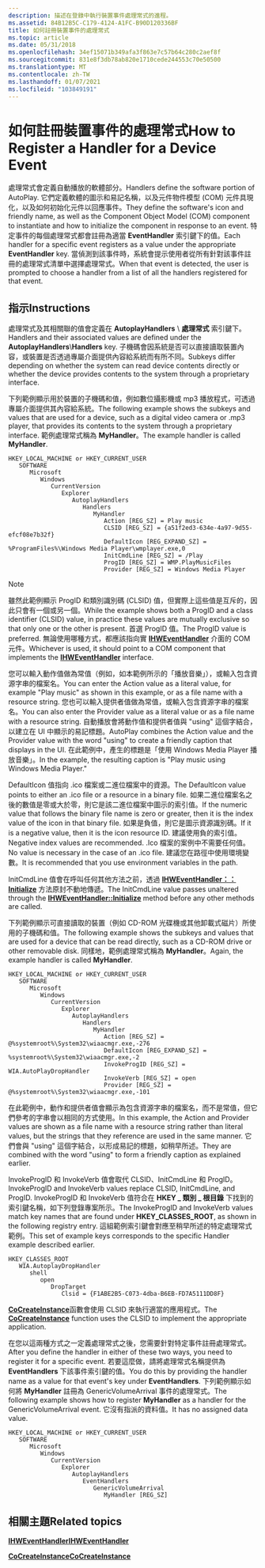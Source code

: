 ```yaml
---
description: 描述在登錄中執行裝置事件處理常式的進程。
ms.assetid: 84B12B5C-C179-4124-A1FC-B90D120336BF
title: 如何註冊裝置事件的處理常式
ms.topic: article
ms.date: 05/31/2018
ms.openlocfilehash: 34ef15071b349afa3f863e7c57b64c280c2aef8f
ms.sourcegitcommit: 831e8f3db78ab820e1710cede244553c70e50500
ms.translationtype: MT
ms.contentlocale: zh-TW
ms.lasthandoff: 01/07/2021
ms.locfileid: "103849191"
---
```

# <a name="how-to-register-a-handler-for-a-device-event"></a><span data-ttu-id="09396-103">如何註冊裝置事件的處理常式</span><span class="sxs-lookup"><span data-stu-id="09396-103">How to Register a Handler for a Device Event</span></span>

<span data-ttu-id="09396-104">處理常式會定義自動播放的軟體部分。</span><span class="sxs-lookup"><span data-stu-id="09396-104">Handlers define the software portion of AutoPlay.</span></span> <span data-ttu-id="09396-105">它們定義軟體的圖示和易記名稱，以及元件物件模型 (COM) 元件具現化，以及如何初始化元件以回應事件。</span><span class="sxs-lookup"><span data-stu-id="09396-105">They define the software's icon and friendly name, as well as the Component Object Model (COM) component to instantiate and how to initialize the component in response to an event.</span></span> <span data-ttu-id="09396-106">特定事件的每個處理常式都會註冊為適當 **EventHandler** 索引鍵下的值。</span><span class="sxs-lookup"><span data-stu-id="09396-106">Each handler for a specific event registers as a value under the appropriate **EventHandler** key.</span></span> <span data-ttu-id="09396-107">當偵測到該事件時，系統會提示使用者從所有針對該事件註冊的處理常式清單中選擇處理常式。</span><span class="sxs-lookup"><span data-stu-id="09396-107">When that event is detected, the user is prompted to choose a handler from a list of all the handlers registered for that event.</span></span>

## <a name="instructions"></a><span data-ttu-id="09396-108">指示</span><span class="sxs-lookup"><span data-stu-id="09396-108">Instructions</span></span>


<span data-ttu-id="09396-109">處理常式及其相關聯的值會定義在 **AutoplayHandlers** \\ **處理常式** 索引鍵下。</span><span class="sxs-lookup"><span data-stu-id="09396-109">Handlers and their associated values are defined under the **AutoplayHandlers**\\**Handlers** key.</span></span> <span data-ttu-id="09396-110">子機碼會因系統是否可以直接讀取裝置內容，或裝置是否透過專屬介面提供內容給系統而有所不同。</span><span class="sxs-lookup"><span data-stu-id="09396-110">Subkeys differ depending on whether the system can read device contents directly or whether the device provides contents to the system through a proprietary interface.</span></span>

<span data-ttu-id="09396-111">下列範例顯示用於裝置的子機碼和值，例如數位攝影機或 mp3 播放程式，可透過專屬介面提供其內容給系統。</span><span class="sxs-lookup"><span data-stu-id="09396-111">The following example shows the subkeys and values that are used for a device, such as a digital video camera or .mp3 player, that provides its contents to the system through a proprietary interface.</span></span> <span data-ttu-id="09396-112">範例處理常式稱為 **MyHandler**。</span><span class="sxs-lookup"><span data-stu-id="09396-112">The example handler is called **MyHandler**.</span></span>

```
HKEY_LOCAL_MACHINE or HKEY_CURRENT_USER
   SOFTWARE
      Microsoft
         Windows
            CurrentVersion
               Explorer
                  AutoplayHandlers
                     Handlers
                        MyHandler
                           Action [REG_SZ] = Play music
                           CLSID [REG_SZ] = {a51f2ed3-634e-4a97-9d55-efcf08e7b32f}
                           DefaultIcon [REG_EXPAND_SZ] = %ProgramFiles%\Windows Media Player\wmplayer.exe,0
                           InitCmdLine [REG_SZ] = /Play
                           ProgID [REG_SZ] = WMP.PlayMusicFiles
                           Provider [REG_SZ] = Windows Media Player
```

> [!Note]  
> <span data-ttu-id="09396-113">雖然此範例顯示 ProgID 和類別識別碼 (CLSID) 值，但實際上這些值是互斥的，因此只會有一個或另一個。</span><span class="sxs-lookup"><span data-stu-id="09396-113">While the example shows both a ProgID and a class identifier (CLSID) value, in practice these values are mutually exclusive so that only one or the other is present.</span></span> <span data-ttu-id="09396-114">首選 ProgID 值。</span><span class="sxs-lookup"><span data-stu-id="09396-114">The ProgID value is preferred.</span></span> <span data-ttu-id="09396-115">無論使用哪種方式，都應該指向實 [**IHWEventHandler**](/windows/desktop/api/Shobjidl/nn-shobjidl-ihweventhandler) 介面的 COM 元件。</span><span class="sxs-lookup"><span data-stu-id="09396-115">Whichever is used, it should point to a COM component that implements the [**IHWEventHandler**](/windows/desktop/api/Shobjidl/nn-shobjidl-ihweventhandler) interface.</span></span>

 

<span data-ttu-id="09396-116">您可以輸入動作值做為常值（例如，如本範例所示的「播放音樂」），或輸入包含資源字串的檔案名。</span><span class="sxs-lookup"><span data-stu-id="09396-116">You can enter the Action value as a literal value, for example "Play music" as shown in this example, or as a file name with a resource string.</span></span> <span data-ttu-id="09396-117">您也可以輸入提供者值做為常值，或輸入包含資源字串的檔案名。</span><span class="sxs-lookup"><span data-stu-id="09396-117">You can also enter the Provider value as a literal value or as a file name with a resource string.</span></span> <span data-ttu-id="09396-118">自動播放會將動作值和提供者值與 "using" 這個字結合，以建立在 UI 中顯示的易記標題。</span><span class="sxs-lookup"><span data-stu-id="09396-118">AutoPlay combines the Action value and the Provider value with the word "using" to create a friendly caption that displays in the UI.</span></span> <span data-ttu-id="09396-119">在此範例中，產生的標題是「使用 Windows Media Player 播放音樂」。</span><span class="sxs-lookup"><span data-stu-id="09396-119">In the example, the resulting caption is "Play music using Windows Media Player."</span></span>

<span data-ttu-id="09396-120">DefaultIcon 值指向 .ico 檔案或二進位檔案中的資源。</span><span class="sxs-lookup"><span data-stu-id="09396-120">The DefaultIcon value points to either an .ico file or a resource in a binary file.</span></span> <span data-ttu-id="09396-121">如果二進位檔案名之後的數值是零或大於零，則它是該二進位檔案中圖示的索引值。</span><span class="sxs-lookup"><span data-stu-id="09396-121">If the numeric value that follows the binary file name is zero or greater, then it is the index value of the icon in that binary file.</span></span> <span data-ttu-id="09396-122">如果是負值，則它是圖示資源識別碼。</span><span class="sxs-lookup"><span data-stu-id="09396-122">If it is a negative value, then it is the icon resource ID.</span></span> <span data-ttu-id="09396-123">建議使用負的索引值。</span><span class="sxs-lookup"><span data-stu-id="09396-123">Negative index values are recommended.</span></span> <span data-ttu-id="09396-124">.Ico 檔案的案例中不需要任何值。</span><span class="sxs-lookup"><span data-stu-id="09396-124">No value is necessary in the case of an .ico file.</span></span> <span data-ttu-id="09396-125">建議您在路徑中使用環境變數。</span><span class="sxs-lookup"><span data-stu-id="09396-125">It is recommended that you use environment variables in the path.</span></span>

<span data-ttu-id="09396-126">InitCmdLine 值會在呼叫任何其他方法之前，透過 [**IHWEventHandler：： Initialize**](/windows/desktop/api/Shobjidl/nf-shobjidl-ihweventhandler-initialize) 方法原封不動地傳遞。</span><span class="sxs-lookup"><span data-stu-id="09396-126">The InitCmdLine value passes unaltered through the [**IHWEventHandler::Initialize**](/windows/desktop/api/Shobjidl/nf-shobjidl-ihweventhandler-initialize) method before any other methods are called.</span></span>

<span data-ttu-id="09396-127">下列範例顯示可直接讀取的裝置（例如 CD-ROM 光碟機或其他卸載式磁片）所使用的子機碼和值。</span><span class="sxs-lookup"><span data-stu-id="09396-127">The following example shows the subkeys and values that are used for a device that can be read directly, such as a CD-ROM drive or other removable disk.</span></span> <span data-ttu-id="09396-128">同樣地，範例處理常式稱為 **MyHandler**。</span><span class="sxs-lookup"><span data-stu-id="09396-128">Again, the example handler is called **MyHandler**.</span></span>

```
HKEY_LOCAL_MACHINE or HKEY_CURRENT_USER
   SOFTWARE
      Microsoft
         Windows
            CurrentVersion
               Explorer
                  AutoplayHandlers
                     Handlers
                        MyHandler
                           Action [REG_SZ] = @%systemroot%\System32\wiaacmgr.exe,-276
                           DefaultIcon [REG_EXPAND_SZ] = %systemroot%\System32\wiaacmgr.exe,-2
                           InvokeProgID [REG_SZ] = WIA.AutoPlayDropHandler
                           InvokeVerb [REG_SZ] = open
                           Provider [REG_SZ] = @%systemroot%\System32\wiaacmgr.exe,-101
```

<span data-ttu-id="09396-129">在此範例中，動作和提供者值會顯示為包含資源字串的檔案名，而不是常值，但它們參考的字串會以相同的方式使用。</span><span class="sxs-lookup"><span data-stu-id="09396-129">In this example, the Action and Provider values are shown as a file name with a resource string rather than literal values, but the strings that they reference are used in the same manner.</span></span> <span data-ttu-id="09396-130">它們會與 "using" 這個字結合，以形成易記的標題，如稍早所述。</span><span class="sxs-lookup"><span data-stu-id="09396-130">They are combined with the word "using" to form a friendly caption as explained earlier.</span></span>

<span data-ttu-id="09396-131">InvokeProgID 和 InvokeVerb 值會取代 CLSID、InitCmdLine 和 ProgID。</span><span class="sxs-lookup"><span data-stu-id="09396-131">InvokeProgID and InvokeVerb values replace CLSID, InitCmdLine, and ProgID.</span></span> <span data-ttu-id="09396-132">InvokeProgID 和 InvokeVerb 值符合在 **HKEY \_ 類別 \_ 根目錄** 下找到的索引鍵名稱，如下列登錄專案所示。</span><span class="sxs-lookup"><span data-stu-id="09396-132">The InvokeProgID and InvokeVerb values match key names that are found under **HKEY\_CLASSES\_ROOT**, as shown in the following registry entry.</span></span> <span data-ttu-id="09396-133">這組範例索引鍵會對應至稍早所述的特定處理常式範例。</span><span class="sxs-lookup"><span data-stu-id="09396-133">This set of example keys corresponds to the specific Handler example described earlier.</span></span>

```
HKEY_CLASSES_ROOT
   WIA.AutoplayDropHandler
      shell
         open
            DropTarget
               Clsid = {F1ABE2B5-C073-4dba-B6EB-FD7A5111DD8F}
```

<span data-ttu-id="09396-134">[**CoCreateInstance**](/windows/win32/api/combaseapi/nf-combaseapi-cocreateinstance)函數會使用 CLSID 來執行適當的應用程式。</span><span class="sxs-lookup"><span data-stu-id="09396-134">The [**CoCreateInstance**](/windows/win32/api/combaseapi/nf-combaseapi-cocreateinstance) function uses the CLSID to implement the appropriate application.</span></span>

<span data-ttu-id="09396-135">在您以這兩種方式之一定義處理常式之後，您需要針對特定事件註冊處理常式。</span><span class="sxs-lookup"><span data-stu-id="09396-135">After you define the handler in either of these two ways, you need to register it for a specific event.</span></span> <span data-ttu-id="09396-136">若要這麼做，請將處理常式名稱提供為 **EventHandlers** 下該事件索引鍵的值。</span><span class="sxs-lookup"><span data-stu-id="09396-136">You do this by providing the handler name as a value for that event's key under **EventHandlers**.</span></span> <span data-ttu-id="09396-137">下列範例顯示如何將 **MyHandler** 註冊為 GenericVolumeArrival 事件的處理常式。</span><span class="sxs-lookup"><span data-stu-id="09396-137">The following example shows how to register **MyHandler** as a handler for the GenericVolumeArrival event.</span></span> <span data-ttu-id="09396-138">它沒有指派的資料值。</span><span class="sxs-lookup"><span data-stu-id="09396-138">It has no assigned data value.</span></span>

```
HKEY_LOCAL_MACHINE or HKEY_CURRENT_USER
   SOFTWARE
      Microsoft
         Windows
            CurrentVersion
               Explorer
                  AutoplayHandlers
                     EventHandlers
                        GenericVolumeArrival
                           MyHandler [REG_SZ]
```

## <a name="related-topics"></a><span data-ttu-id="09396-139">相關主題</span><span class="sxs-lookup"><span data-stu-id="09396-139">Related topics</span></span>

<dl> <dt>

[<span data-ttu-id="09396-140">**IHWEventHandler**</span><span class="sxs-lookup"><span data-stu-id="09396-140">**IHWEventHandler**</span></span>](/windows/desktop/api/Shobjidl/nn-shobjidl-ihweventhandler)
</dt> <dt>

[<span data-ttu-id="09396-141">**CoCreateInstance**</span><span class="sxs-lookup"><span data-stu-id="09396-141">**CoCreateInstance**</span></span>](/windows/win32/api/combaseapi/nf-combaseapi-cocreateinstance)
</dt> </dl>

 

 

